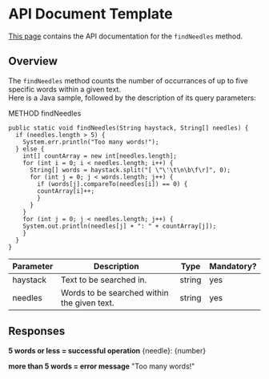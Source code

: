 # API Document Template

[This page](aasitamk.github.io/TESTE.html) contains the API documentation for the `findNeedles` method.

## Overview

The `findNeedles` method counts the number of occurrances of up to five specific words within a given text.
<br/> Here is a Java sample, followed by the description of its query parameters:

<aside class="request"><span class="method">METHOD</span> <span class="endpoint">findNeedles</span></aside>

```
public static void findNeedles(String haystack, String[] needles) {
  if (needles.length > 5) {
    System.err.println("Too many words!");
  } else {
    int[] countArray = new int[needles.length];
    for (int i = 0; i < needles.length; i++) {
      String[] words = haystack.split("[ \"\'\t\n\b\f\r]", 0);
      for (int j = 0; j < words.length; j++) {
        if (words[j].compareTo(needles[i]) == 0) {
        countArray[i]++;
        }
      }
    }
    for (int j = 0; j < needles.length; j++) {
    System.out.println(needles[j] + ": " + countArray[j]);
    }
  }
}
```

|Parameter|Description|Type|Mandatory?|
|---|---|---|---|
|haystack|Text to be searched in.|string|yes|
|needles|Words to be searched within the given text.|string|yes|

## Responses

**5 words or less = successful operation**
{needle}: {number}

**more than 5 words = error message**
"Too many words!"
